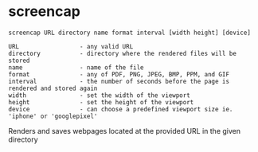 # screencap

    screencap URL directory name format interval [width height] [device]

    URL 				- any valid URL
    directory 			- directory where the rendered files will be stored
    name 				- name of the file
    format 				- any of PDF, PNG, JPEG, BMP, PPM, and GIF
    interval			- the number of seconds before the page is rendered and stored again
    width				- set the width of the viewport
    height				- set the height of the viewport
    device				- can choose a predefined viewport size ie. 'iphone' or 'googlepixel'

Renders and saves webpages located at the provided URL in the given directory 